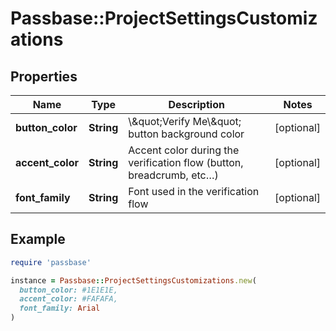 # Passbase::ProjectSettingsCustomizations

## Properties

| Name | Type | Description | Notes |
| ---- | ---- | ----------- | ----- |
| **button_color** | **String** | \\\&quot;Verify Me\\\&quot; button background color | [optional] |
| **accent_color** | **String** | Accent color during the verification flow (button, breadcrumb, etc…) | [optional] |
| **font_family** | **String** | Font used in the verification flow | [optional] |

## Example

```ruby
require 'passbase'

instance = Passbase::ProjectSettingsCustomizations.new(
  button_color: #1E1E1E,
  accent_color: #FAFAFA,
  font_family: Arial
)
```

